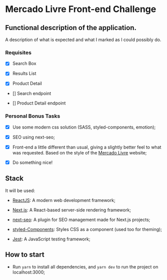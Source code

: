 # Mercado Livre Front-end Challenge

## Functional description of the application.

A description of what is expected and what I marked as I could possibly do.

### Requisites

- [x] Search Box

- [x] Results List

- [x] Product Detail

- [] Search endpoint

- [] Product Detail endpoint

### Personal Bonus Tasks

- [x] Use some modern css solution (SASS, styled-components, emotion);

- [x] SEO using next-seo;

- [x] Front-end a little different than usual, giving a slightly better feel to what was requested. Based on the style of the [Mercado Livre](https://www.mercadolivre.com.br/) website;

- [x] Do something nice!

## Stack

It will be used:

- [ReactJS](https://reactjs.org/): A modern web development framework;

- [Next.js](https://nextjs.org): A React-based server-side rendering framework;

- [next-seo](https://www.npmjs.com/package/next-seo): A plugin for SEO management made for Next.js projects;

- [styled-Components](https://www.styled-components.com/): Styles CSS as a component (used too for theming);

- [Jest](https://jestjs.io/): A JavaScript testing framework;

## How to start

- Run `yarn` to install all dependencies, and `yarn dev` to run the project on localhost:3000;

